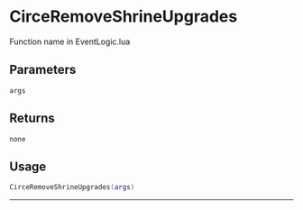 # CirceRemoveShrineUpgrades
Function name in EventLogic.lua
## Parameters
`args`
## Returns
`none`
## Usage
```lua
CirceRemoveShrineUpgrades(args)
```
---
